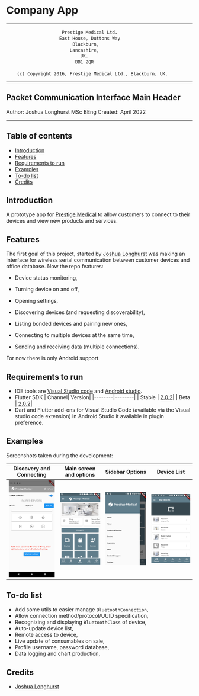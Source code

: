 # Company App

 ----------------------------------------------------------------------------
                         Prestige Medical Ltd.                             
                        East House, Duttons Way                            
                             Blackburn,                                    
                            Lancashire,                                    
                                UK.                                        
                              BB1 2QR                                      
                                                                           
        (c) Copyright 2016, Prestige Medical Ltd., Blackburn, UK.          
                                                                           
 ----------------------------------------------------------------------------
  Packet Communication Interface
  Main Header
 ----------------------------------------------------------------------------
 
  Author:    Joshua Longhurst MSc BEng
  Created:   April 2022
 
 ----------------------------------------------------------------------------

## Table of contents

* [Introduction](#introduction)
* [Features](#features)
* [Requirements to run](#requirements-to-run)
* [Examples](#examples)
* [To-do list](#to-do-list)
* [Credits](#credits)

## <a name="introduction"></a>Introduction ##

A prototype app for [Prestige Medical](https://www.prestigemedical.co.uk/) to allow customers to connect to their devices and view new products and services. 

## <a name="features"></a>Features ##

The first goal of this project, started by [Joshua Longhurst](https://github.com/longhurstj) was making an interface for wireless serial communication between customer devices and office database. Now the repo features:

+ Device status monitoring,

+ Turning device on and off,

+ Opening settings,

+ Discovering devices (and requesting discoverability),

+ Listing bonded devices and pairing new ones,

+ Connecting to multiple devices at the same time,

+ Sending and receiving data (multiple connections).

For now there is only Android support.

## <a name="requirements-to-run"></a>Requirements to run ##
* IDE tools are [Visual Studio code](https://flutter.dev/docs/get-started/editor?tab=vscode) and [Android studio](https://flutter.dev/docs/get-started/editor?tab=androidstudio).
* Flutter SDK
  | Channel| Version|
  |--------|--------|
  | Stable | [2.0.2](https://code.visualstudio.com/download)|
  | Beta   | [2.0.2](https://storage.googleapis.com/flutter_infra/releases/beta/windows/flutter_windows_2.0.2-beta.zip)|
* Dart and Flutter add-ons for Visual Studio Code (available via the Visual studio code extension) in Android Studio it available in plugin preference.

## <a name="examples"></a>Examples ##

Screenshots taken during the development:

Discovery and Connecting |  Main screen and options  |  Sidebar Options  |  Device List  |
:---:|:---:|:---:|:---:|
![](images/Screenshot_1637658587.png)  |  ![](images/Screenshot_20220413-163025.png)  |  ![](images/Screenshot_20220413-163052.png)  |  ![](images/Screenshot_20220414-104123.png)

## <a name="to-do-list"></a>To-do list ##

+ Add some utils to easier manage `BluetoothConnection`,
+ Allow connection method/protocol/UUID specification,
+ Recognizing and displaying `BluetoothClass` of device,
+ Auto-update device list,
+ Remote access to device,
+ Live update of consumables on sale,
+ Profile username, password database,
+ Data logging and chart production,

## <a name="credits"></a>Credits ##

- [Joshua Longhurst](https://github.com/longhurstj)
